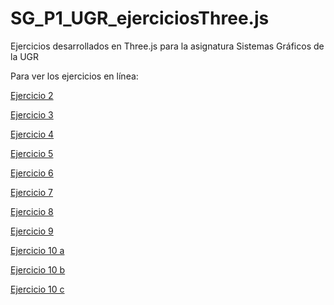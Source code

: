 # SG_P1_UGR_ejerciciosThree.js
Ejercicios desarrollados en Three.js para la asignatura Sistemas Gráficos de la UGR

Para ver los ejercicios en línea:

[Ejercicio 2](https://marinahbau.github.io/SG_P1_UGR_ejerciciosThree.js/ejercicio_2/index.html)

[Ejercicio 3](https://marinahbau.github.io/SG_P1_UGR_ejerciciosThree.js/ejercicio_3/index.html)

[Ejercicio 4](https://marinahbau.github.io/SG_P1_UGR_ejerciciosThree.js/ejercicio_4/index.html)

[Ejercicio 5](https://marinahbau.github.io/SG_P1_UGR_ejerciciosThree.js/ejercicio_5/index.html)

[Ejercicio 6](https://marinahbau.github.io/SG_P1_UGR_ejerciciosThree.js/ejercicio_6/index.html)

[Ejercicio 7](https://marinahbau.github.io/SG_P1_UGR_ejerciciosThree.js/ejercicio_7/index.html)

[Ejercicio 8](https://marinahbau.github.io/SG_P1_UGR_ejerciciosThree.js/ejercicio_8/index.html)

[Ejercicio 9](https://marinahbau.github.io/SG_P1_UGR_ejerciciosThree.js/ejercicio_9/index.html)

[Ejercicio 10 a](https://marinahbau.github.io/SG_P1_UGR_ejerciciosThree.js/ejercicio_10_a/index.html)

[Ejercicio 10 b](https://marinahbau.github.io/SG_P1_UGR_ejerciciosThree.js/ejercicio_10_b/index.html)

[Ejercicio 10 c](https://marinahbau.github.io/SG_P1_UGR_ejerciciosThree.js/ejercicio_10_c/index.html)
